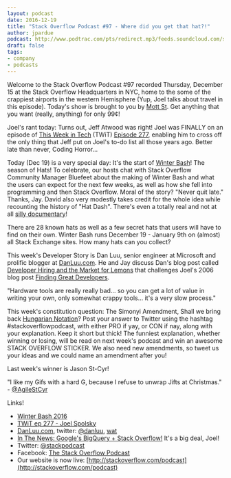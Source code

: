 ```yaml
---
layout: podcast
date: 2016-12-19
title: "Stack Overflow Podcast #97 - Where did you get that hat?!"
author: jpardue
podcast: http://www.podtrac.com/pts/redirect.mp3/feeds.soundcloud.com/stream/298654442-stack-exchange-stack-overflow-podcast-97-where-did-you-get-that-hat.mp3
draft: false
tags:
- company
- podcasts
---
```


Welcome to the Stack Overflow Podcast #97 recorded Thursday, December 15 at the Stack Overflow Headquarters in NYC, home to the some of the crappiest airports in the western Hemisphere (Yup, Joel talks about travel in this episode). Today's show is brought to you by [Mott St](https://en.wikipedia.org/wiki/Mott_Street). Get anything that you want (really, anything) for only 99¢!

Joel's rant today: Turns out, Jeff Atwood was right! Joel was FINALLY on an episode of [This Week in Tech](https://twit.tv/shows/this-week-in-tech) (TWiT) [Episode 277](https://twit.tv/shows/twit-bits/episodes/3432), enabling him to cross off the only thing that Jeff put on Joel's to-do list all those years ago. Better late than never, Coding Horror...

Today (Dec 19) is a very special day: It's the start of [Winter Bash](http://stackoverflow.blog/2016/12/Its-Hat-Season-Announcing-Winter-Bash-2016/?cb=1)! The season of Hats! To celebrate, our hosts chat with Stack Overflow Community Manager Bluefeet about the making of Winter Bash and what the users can expect for the next few weeks, as well as how she fell into programming and then Stack Overflow. Moral of the story? "Never quit late." Thanks, Jay. 
David also very modestly takes credit for the whole idea while recounting the history of "Hat Dash". There's even a totally real and not at all [silly documentary](https://www.youtube.com/watch?v=CDi_nj1-G6U)!

There are 28 known hats as well as a few secret hats that users will have to find on their own. Winter Bash runs December 19 - January 9th on (almost) all Stack Exchange sites. How many hats can you collect?

This week's Developer Story is Dan Luu, senior engineer at Microsoft and prolific blogger at [DanLuu.com](https://danluu.com/). He and Jay discuss Dan's blog post called [Developer Hiring and the Market for Lemons](http://danluu.com/hiring-lemons/) that challenges Joel's 2006 blog post [Finding Great Developers](https://www.joelonsoftware.com/2006/09/06/finding-great-developers-2/). 

"Hardware tools are really really bad... so you can get a lot of value in writing your own, only somewhat crappy tools… it's a very slow process."

This week's constitution question: The Simonyi Amendment, Shall we bring back [Hungarian Notation](https://en.wikipedia.org/wiki/Hungarian_notation)? Post your answer to Twitter using the hashtag #stackoverflowpodcast, with either PRO if yay, or CON if nay, along with your explanation. Keep it short but thick! The funniest explanation, whether winning or losing, will be read on next week's podcast and win an awesome STACK OVERFLOW STICKER. We also need new amendments, so tweet us your ideas and we could name an amendment after you!

Last week's winner is Jason St-Cyr!

"I like my Gifs with a hard G, because I refuse to unwrap Jifts at Christmas." - [@AgileStCyr](https://twitter.com/AgileStCyr/status/808398125597683714)

Links!

* [Winter Bash 2016](http://stackoverflow.blog/2016/12/Its-Hat-Season-Announcing-Winter-Bash-2016/?cb=1) 
* [TWiT ep 277 - Joel Spolsky](https://twit.tv/shows/triangulation/episodes/277)
* [DanLuu.com](https://danluu.com/), twitter: [@danluu](https://twitter.com/search?q=%40danluu&src=typd), [wat](https://danluu.com/wat/)
* [In The News: Google's BigQuery + Stack Overflow!](http://stackoverflow.blog/2016/12/You-Can-Now-Play-With-Stack-Overflow-Data-on-Googles-BigQuery/?cb=1) It's a big deal, Joel!
* Twitter: [@stackpodcast](https://twitter.com/stackpodcast)
* Facebook: [The Stack Overflow Podcast](https://twitter.com/stackpodcast)
* Our website is now live: [http://stackoverflow.com/podcast](http://stackoverflow.com/podcast)


